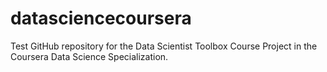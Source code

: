 # datasciencecoursera
Test GitHub repository for the Data Scientist Toolbox Course Project in the Coursera Data Science Specialization.
